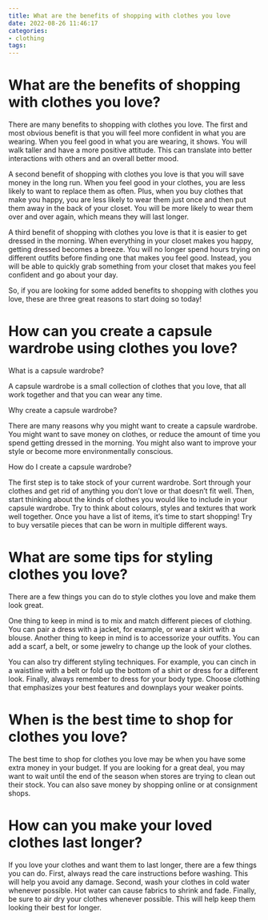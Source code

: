 ```yaml
---
title: What are the benefits of shopping with clothes you love
date: 2022-08-26 11:46:17
categories:
- clothing
tags:
---
```



#  What are the benefits of shopping with clothes you love?

There are many benefits to shopping with clothes you love. The first and most obvious benefit is that you will feel more confident in what you are wearing. When you feel good in what you are wearing, it shows. You will walk taller and have a more positive attitude. This can translate into better interactions with others and an overall better mood.

A second benefit of shopping with clothes you love is that you will save money in the long run. When you feel good in your clothes, you are less likely to want to replace them as often. Plus, when you buy clothes that make you happy, you are less likely to wear them just once and then put them away in the back of your closet. You will be more likely to wear them over and over again, which means they will last longer.

A third benefit of shopping with clothes you love is that it is easier to get dressed in the morning. When everything in your closet makes you happy, getting dressed becomes a breeze. You will no longer spend hours trying on different outfits before finding one that makes you feel good. Instead, you will be able to quickly grab something from your closet that makes you feel confident and go about your day.

So, if you are looking for some added benefits to shopping with clothes you love, these are three great reasons to start doing so today!

#  How can you create a capsule wardrobe using clothes you love?

What is a capsule wardrobe?

A capsule wardrobe is a small collection of clothes that you love, that all work together and that you can wear any time.

Why create a capsule wardrobe?

There are many reasons why you might want to create a capsule wardrobe. You might want to save money on clothes, or reduce the amount of time you spend getting dressed in the morning. You might also want to improve your style or become more environmentally conscious.

How do I create a capsule wardrobe?

The first step is to take stock of your current wardrobe. Sort through your clothes and get rid of anything you don’t love or that doesn’t fit well. Then, start thinking about the kinds of clothes you would like to include in your capsule wardrobe. Try to think about colours, styles and textures that work well together. Once you have a list of items, it’s time to start shopping! Try to buy versatile pieces that can be worn in multiple different ways.

#  What are some tips for styling clothes you love?

There are a few things you can do to style clothes you love and make them look great. 

One thing to keep in mind is to mix and match different pieces of clothing. You can pair a dress with a jacket, for example, or wear a skirt with a blouse. Another thing to keep in mind is to accessorize your outfits. You can add a scarf, a belt, or some jewelry to change up the look of your clothes. 

You can also try different styling techniques. For example, you can cinch in a waistline with a belt or fold up the bottom of a shirt or dress for a different look. Finally, always remember to dress for your body type. Choose clothing that emphasizes your best features and downplays your weaker points.

#  When is the best time to shop for clothes you love?

The best time to shop for clothes you love may be when you have some extra money in your budget. If you are looking for a great deal, you may want to wait until the end of the season when stores are trying to clean out their stock. You can also save money by shopping online or at consignment shops.

#  How can you make your loved clothes last longer?

If you love your clothes and want them to last longer, there are a few things you can do. First, always read the care instructions before washing. This will help you avoid any damage. Second, wash your clothes in cold water whenever possible. Hot water can cause fabrics to shrink and fade. Finally, be sure to air dry your clothes whenever possible. This will help keep them looking their best for longer.